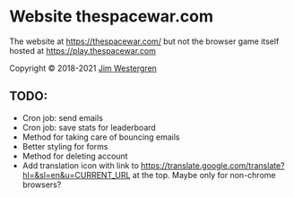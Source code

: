 # Website thespacewar.com
The website at https://thespacewar.com/ but not the browser game itself hosted at https://play.thespacewar.com

Copyright © 2018-2021 [Jim Westergren](https://www.jimwestergren.com/about-me-jim-westergren/)

## TODO:
- Cron job: send emails
- Cron job: save stats for leaderboard
- Method for taking care of bouncing emails
- Better styling for forms
- Method for deleting account
- Add translation icon with link to https://translate.google.com/translate?hl=&sl=en&u=CURRENT_URL at the top. Maybe only for non-chrome browsers?
